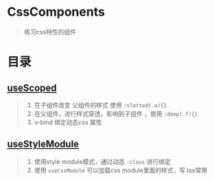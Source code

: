 # CssComponents
> 练习css特性的组件

# 目录

## [useScoped](./useStyleScoped)
>  1. 在子组件改变 父组件的样式 使用  `:slotted(.a){}`
>  2. 在父组件，进行样式穿透，影响到子组件 ，使用 `:deep(.f){}`
>  3. v-bind 绑定动态css 属性

## [useStyleModule](./useStyleModule)
> 1.  使用style module模式，通过动态 `:class` 进行绑定
> 2.  使用 `useCssModule` 可以加载css module里面的样式，写 tsx常用